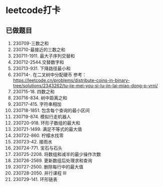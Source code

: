 # leetcode打卡
## 已做题目
1. 230709-三数之和
2. 230710-最接近的三数之和
3. 230711-1911. 最大子序列交替和
4. 230712-2544.交替数字和
5. 230713-931. 下降路径最小和
6. 230714-. 在二叉树中分配硬币 参考：https://leetcode.cn/problems/distribute-coins-in-binary-tree/solutions/2343262/tu-jie-mei-you-si-lu-jin-lai-miao-dong-p-vrni/
7. 230715-18. 四数之和 
8. 230716-834. 树中距离之和
9. 230717-415. 字符串相加
10. 230718-1851. 包含每个查询的最小区间
11. 230719-874. 模拟行走机器人
12. 230720-918. 环形子数组的最大和
13. 230721-1499. 满足不等式的最大值
14. 230722-860. 柠檬水找零
15. 230723-42. 接雨水
16. 230724-771. 宝石与石头
17. 230725-2208. 将数组和减半的最少操作次数
18. 230726-2569. 更新数组后处理求和查询
19. 230727-2500. 删除每行中的最大值
20. 230728-2050. 并行课程 III
21. 230729-141. 环形链表
